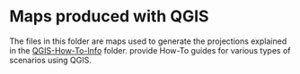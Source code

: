 # Maps produced with QGIS
The files in this folder are maps used to generate the projections explained in the [QGIS-How-To-Info](https://github.com/moja-global/FLINT.Projections/blob/master/Science/QGIS-How-To-Info/Readme.md) folder. provide How-To guides for various types of scenarios using QGIS. 

